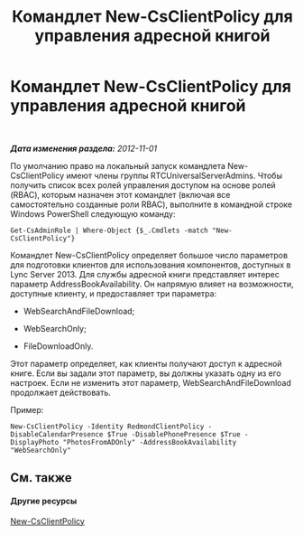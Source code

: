 ﻿---
title: Командлет New-CsClientPolicy для управления адресной книгой
TOCTitle: Командлет New-CsClientPolicy для управления адресной книгой
ms:assetid: ef4415fc-82c4-4dc8-97d1-37a084553343
ms:mtpsurl: https://technet.microsoft.com/ru-ru/library/Gg429726(v=OCS.15)
ms:contentKeyID: 49311594
ms.date: 05/19/2016
mtps_version: v=OCS.15
ms.translationtype: HT
---

# Командлет New-CsClientPolicy для управления адресной книгой

 

_**Дата изменения раздела:** 2012-11-01_

По умолчанию право на локальный запуск командлета New-CsClientPolicy имеют члены группы RTCUniversalServerAdmins. Чтобы получить список всех ролей управления доступом на основе ролей (RBAC), которым назначен этот командлет (включая все самостоятельно созданные роли RBAC), выполните в командной строке Windows PowerShell следующую команду:

    Get-CsAdminRole | Where-Object {$_.Cmdlets -match "New-CsClientPolicy"}

Командлет New-CsClientPolicy определяет большое число параметров для подготовки клиентов для использования компонентов, доступных в Lync Server 2013. Для службы адресной книги представляет интерес параметр AddressBookAvailability. Он напрямую влияет на возможности, доступные клиенту, и предоставляет три параметра:

  - WebSearchAndFileDownload;

  - WebSearchOnly;

  - FileDownloadOnly.

Этот параметр определяет, как клиенты получают доступ к адресной книге. Если вы задали этот параметр, вы должны указать одну из его настроек. Если не изменить этот параметр, WebSearchAndFileDownload продолжает действовать.

Пример:

    New-CsClientPolicy -Identity RedmondClientPolicy -DisableCalendarPresence $True -DisablePhonePresence $True -DisplayPhoto "PhotosFromADOnly" -AddressBookAvailability "WebSearchOnly"

## См. также

#### Другие ресурсы

[New-CsClientPolicy](new-csclientpolicy.md)

